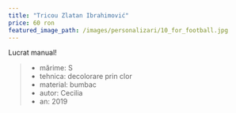 ```yaml
---
title: "Tricou Zlatan Ibrahimović"
price: 60 ron
featured_image_path: /images/personalizari/10_for_football.jpg
---
```


Lucrat manual!

> - mărime: S
> - tehnica: decolorare prin clor 
> - material: bumbac
> - autor: Cecilia
> - an: 2019
